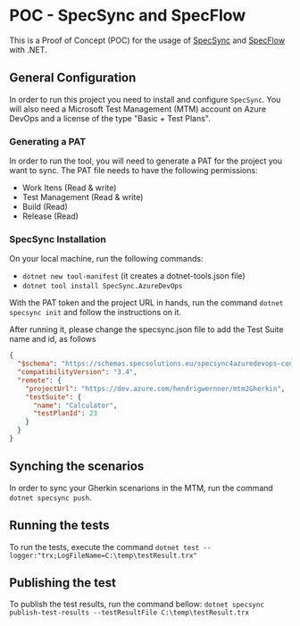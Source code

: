 # POC - SpecSync and SpecFlow

This is a Proof of Concept (POC) for the usage of [SpecSync](https://www.specsolutions.eu/specsync/) and [SpecFlow](https://specflow.org/) with .NET.

## General Configuration

In order to run this project you need to install and configure `SpecSync`.
You will also need a Microsoft Test Management (MTM) account on Azure DevOps and a license of the type "Basic + Test Plans".

### Generating a PAT

In order to run the tool, you will need to generate a PAT for the project you want to sync. The PAT file needs to have the following permissions:
- Work Itens (Read & write)
- Test Management (Read & write)
- Build (Read)
- Release (Read)

### SpecSync Installation

On your local machine, run the following commands:
- `dotnet new tool-manifest` (it creates a dotnet-tools.json file)
- `dotnet tool install SpecSync.AzureDevOps`

With the PAT token and the project URL in hands, run the command `dotnet specsync init` and follow the instructions on it.

After running it, please change the specsync.json file to add the Test Suite name and id, as follows

```json
{
  "$schema": "https://schemas.specsolutions.eu/specsync4azuredevops-config-latest.json",
  "compatibilityVersion": "3.4",
  "remote": {
    "projectUrl": "https://dev.azure.com/hendrigwernner/mtm2Gherkin",
    "testSuite": {
      "name": "Calculator",
      "testPlanId": 23
    }
  }
}
```

## Synching the scenarios

In order to sync your Gherkin scenarions in the MTM, run the command `dotnet specsync push`.

## Running the tests

To run the tests, execute the command `dotnet test --logger:"trx;LogFileName=C:\temp\testResult.trx"`

## Publishing the test

To publish the test results, run the command bellow:
`dotnet specsync publish-test-results --testResultFile C:\temp\testResult.trx`